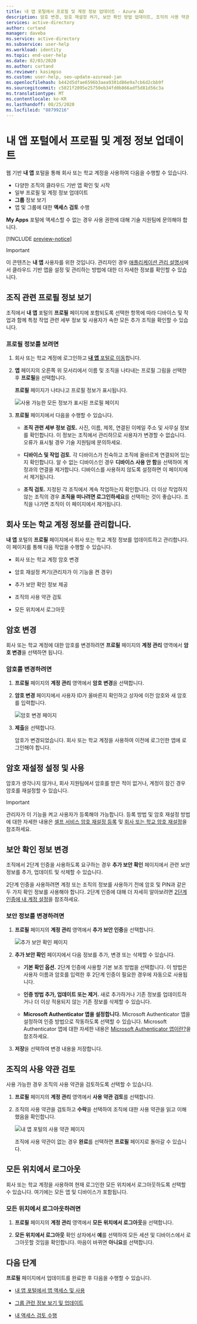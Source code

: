 ```yaml
---
title: 내 앱 포털에서 프로필 및 계정 정보 업데이트 - Azure AD
description: 암호 변경, 암호 재설정 켜기, 보안 확인 방법 업데이트, 조직의 사용 약관 보기, 회사 또는 학교 계정을 사용하여 로그인한 모든 위치에서 로그아웃 등 프로필 업데이트 방법 및 회사 또는 학교 계정 정보를 업데이트하는 방법에 대해 알아봅니다.
services: active-directory
author: curtand
manager: daveba
ms.service: active-directory
ms.subservice: user-help
ms.workload: identity
ms.topic: end-user-help
ms.date: 02/03/2020
ms.author: curtand
ms.reviewer: kasimpso
ms.custom: user-help, seo-update-azuread-jan
ms.openlocfilehash: b442d5dfae6596b3aea9301d86e9a7cb6d2cbb9f
ms.sourcegitcommit: c5021f2095e25750eb34fd0b866adf5d81d56c3a
ms.translationtype: MT
ms.contentlocale: ko-KR
ms.lasthandoff: 08/25/2020
ms.locfileid: "88799216"
---
```

# <a name="update-your-profile-and-account-information-on-the-my-apps-portal"></a>내 앱 포털에서 프로필 및 계정 정보 업데이트

웹 기반 **내 앱** 포털을 통해 회사 또는 학교 계정을 사용하여 다음을 수행할 수 있습니다. 

- 다양한 조직의 클라우드 기반 앱 확인 및 시작
- 일부 프로필 및 계정 정보 업데이트
- **그룹** 정보 보기
- 앱 및 그룹에 대한 **액세스 검토** 수행 

**My Apps** 포털에 액세스할 수 없는 경우 사용 권한에 대해 기술 지원팀에 문의해야 합니다.

[!INCLUDE [preview-notice](../../../includes/active-directory-end-user-my-apps-portal.md)]

> [!Important]
> 이 콘텐츠는 **내 앱** 사용자를 위한 것입니다. 관리자인 경우 [애플리케이션 관리 설명서](../manage-apps/index.yml)에서 클라우드 기반 앱을 설정 및 관리하는 방법에 대한 더 자세한 정보를 확인할 수 있습니다.

## <a name="view-your-organization-related-profile-information"></a>조직 관련 프로필 정보 보기

조직에서 **내 앱** 포털의 **프로필** 페이지에 포함되도록 선택한 항목에 따라 디바이스 및 작업과 함께 특정 작업 관련 세부 정보 및 사용자가 속한 모든 추가 조직을 확인할 수 있습니다.

### <a name="to-view-your-profile-information"></a>프로필 정보를 보려면

1. 회사 또는 학교 계정에 로그인하고 [**내 앱** 포털로 이동](my-apps-portal-end-user-access.md)합니다.

2. **앱** 페이지의 오른쪽 위 모서리에서 이름 및 조직을 나타내는 프로필 그림을 선택한 후 **프로필**을 선택합니다.

    **프로필** 페이지가 나타나고 프로필 정보가 표시됩니다.

    ![사용 가능한 모든 정보가 표시된 프로필 페이지](media/my-apps-portal/my-apps-portal-profile-page.png)

3. **프로필** 페이지에서 다음을 수행할 수 있습니다.

    - **조직 관련 세부 정보 검토.** 사진, 이름, 제목, 연결된 이메일 주소 및 사무실 정보를 확인합니다. 이 정보는 조직에서 관리하므로 사용자가 변경할 수 없습니다. 오류가 표시될 경우 기술 지원팀에 문의하세요.

    - **디바이스 및 작업 검토**. 각 디바이스가 친숙하고 조직에 올바르게 연결되어 있는지 확인합니다. 알 수 없는 디바이스인 경우 **디바이스 사용 안 함**을 선택하여 계정과의 연결을 제거합니다. 디바이스를 사용하지 않도록 설정하면 이 페이지에서 제거됩니다.

    - **조직 검토.** 지정된 각 조직에서 계속 작업하는지 확인합니다. 더 이상 작업하지 않는 조직의 경우 **조직을 떠나려면 로그인하세요**를 선택하는 것이 좋습니다. 조직을 나가면 조직이 이 페이지에서 제거됩니다.

## <a name="manage-your-work-or-school-account-information"></a>회사 또는 학교 계정 정보를 관리합니다.

**내 앱** 포털의 **프로필** 페이지에서 회사 또는 학교 계정 정보를 업데이트하고 관리합니다. 이 페이지를 통해 다음 작업을 수행할 수 있습니다.

- 회사 또는 학교 계정 암호 변경

- 암호 재설정 켜기(관리자가 이 기능을 켠 경우)

- 추가 보안 확인 정보 제공

- 조직의 사용 약관 검토

- 모든 위치에서 로그아웃

## <a name="change-your-password"></a>암호 변경

회사 또는 학교 계정에 대한 암호를 변경하려면 **프로필** 페이지의 **계정 관리** 영역에서 **암호 변경**을 선택하면 됩니다.

### <a name="to-change-your-password"></a>암호를 변경하려면

1. **프로필** 페이지의 **계정 관리** 영역에서 **암호 변경**을 선택합니다.

2. **암호 변경** 페이지에서 사용자 ID가 올바른지 확인하고 상자에 이전 암호와 새 암호를 입력합니다.

    ![암호 변경 페이지](media/my-apps-portal/my-apps-portal-change-password-page.png)

3. **제출**을 선택합니다.

    암호가 변경되었습니다. 회사 또는 학교 계정을 사용하여 이전에 로그인한 앱에 로그인해야 합니다.

## <a name="set-up-and-use-password-reset"></a>암호 재설정 설정 및 사용

암호가 생각나지 않거나, 회사 지원팀에서 암호를 받은 적이 없거나, 계정이 잠긴 경우 암호를 재설정할 수 있습니다.

>[!Important]
>관리자가 이 기능을 켜고 사용자가 등록해야 가능합니다. 등록 방법 및 암호 재설정 방법에 대한 자세한 내용은 [ 셀프 서비스 암호 재설정 등록](active-directory-passwords-reset-register.md) 및 [회사 또는 학교 암호 재설정](active-directory-passwords-update-your-own-password.md)을 참조하세요.

## <a name="change-your-security-verification-information"></a>보안 확인 정보 변경

조직에서 2단계 인증을 사용하도록 요구하는 경우 **추가 보안 확인** 페이지에서 관련 보안 정보를 추가, 업데이트 및 삭제할 수 있습니다.

2단계 인증을 사용하려면 계정 또는 조직의 정보를 사용하기 전에 암호 및 PIN과 같은 두 가지 확인 정보를 사용해야 합니다. 2단계 인증에 대해 더 자세히 알아보려면 [2단계 인증에 내 계정 설정](multi-factor-authentication-end-user-first-time.md)을 참조하세요.

### <a name="to-change-your-security-information"></a>보안 정보를 변경하려면

1. **프로필** 페이지의 **계정 관리** 영역에서 **추가 보안 인증**을 선택합니다.

    ![추가 보안 확인 페이지](media/my-apps-portal/my-apps-portal-additional-verification-page.png)

2. **추가 보안 확인** 페이지에서 다음 정보를 추가, 변경 또는 삭제할 수 있습니다.

    - **기본 확인 옵션.** 2단계 인증에 사용할 기본 보조 방법을 선택합니다. 이 방법은 사용자 이름과 암호를 입력한 후 2단계 인증이 필요한 경우에 자동으로 사용됩니다.

    - **인증 방법 추가, 업데이트 또는 제거.** 새로 추가하거나 기존 정보를 업데이트하거나 더 이상 적용되지 않는 기존 정보를 삭제할 수 있습니다.

    - **Microsoft Authenticator 앱을 설정합니다.** Microsoft Authenticator 앱을 설정하여 인증 방법으로 작동하도록 선택할 수 있습니다. Microsoft Authenticator 앱에 대한 자세한 내용은 [Microsoft Authenticator 앱이란?](user-help-auth-app-overview.md)을 참조하세요.

3. **저장**을 선택하여 변경 내용을 저장합니다.

## <a name="review-your-organizations-terms-of-use-statement"></a>조직의 사용 약관 검토

사용 가능한 경우 조직의 사용 약관을 검토하도록 선택할 수 있습니다.

1. **프로필** 페이지의 **계정 관리** 영역에서 **사용 약관 검토**를 선택합니다.

2. 조직의 사용 약관을 검토하고 **수락**을 선택하여 조직에 대한 사용 약관을 읽고 이해했음을 확인합니다.

    ![내 앱 포털의 사용 약관 페이지](media/my-apps-portal/my-apps-portal-tou-page.png)

    조직에 사용 약관이 없는 경우 **완료**를 선택하면 **프로필** 페이지로 돌아갈 수 있습니다.

## <a name="sign-out-of-everywhere"></a>모든 위치에서 로그아웃

회사 또는 학교 계정을 사용하여 현재 로그인한 모든 위치에서 로그아웃하도록 선택할 수 있습니다. 여기에는 모든 앱 및 디바이스가 포함됩니다.

### <a name="to-sign-out-of-everywhere"></a>모든 위치에서 로그아웃하려면

1. **프로필** 페이지의 **계정 관리** 영역에서 **모든 위치에서 로그아웃**을 선택합니다.

2. **모든 위치에서 로그아웃** 확인 상자에서 **예**를 선택하여 모든 세션 및 디바이스에서 로그아웃할 것임을 확인합니다. 마음이 바뀌면 **아니요**를 선택합니다.

## <a name="next-steps"></a>다음 단계

**프로필** 페이지에서 업데이트를 완료한 후 다음을 수행할 수 있습니다.

- [내 앱 포털에서 앱 액세스 및 사용](my-apps-portal-end-user-access.md)

- [그룹 관련 정보 보기 및 업데이트](my-apps-portal-end-user-groups.md)

- [내 액세스 검토 수행](my-apps-portal-end-user-access-reviews.md)